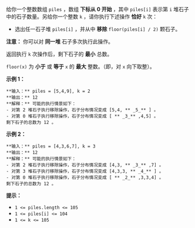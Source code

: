 给你一个整数数组 `piles` ，数组 **下标从 0 开始** ，其中 `piles[i]` 表示第 `i` 堆石子中的石子数量。另给你一个整数 `k`
，请你执行下述操作 **恰好** `k` 次：

  * 选出任一石子堆 `piles[i]` ，并从中 **移除** `floor(piles[i] / 2)` 颗石子。

**注意：** 你可以对 **同一堆** 石子多次执行此操作。

返回执行 `k` 次操作后，剩下石子的 **最小** 总数。

`floor(x)` 为 **小于** 或 **等于** `x` 的 **最大** 整数。（即，对 `x` 向下取整）。



**示例 1：**

    
    
    **输入：** piles = [5,4,9], k = 2
    **输出：** 12
    **解释：** 可能的执行情景如下：
    - 对第 2 堆石子执行移除操作，石子分布情况变成 [5,4, ** _5_** ] 。
    - 对第 0 堆石子执行移除操作，石子分布情况变成 [ ** _3_** ,4,5] 。
    剩下石子的总数为 12 。
    

**示例 2：**

    
    
    **输入：** piles = [4,3,6,7], k = 3
    **输出：** 12
    **解释：** 可能的执行情景如下：
    - 对第 2 堆石子执行移除操作，石子分布情况变成 [4,3, ** _3_** ,7] 。
    - 对第 3 堆石子执行移除操作，石子分布情况变成 [4,3,3, ** _4_** ] 。
    - 对第 0 堆石子执行移除操作，石子分布情况变成 [ ** _2_** ,3,3,4] 。
    剩下石子的总数为 12 。
    



**提示：**

  * `1 <= piles.length <= 105`
  * `1 <= piles[i] <= 104`
  * `1 <= k <= 105`

